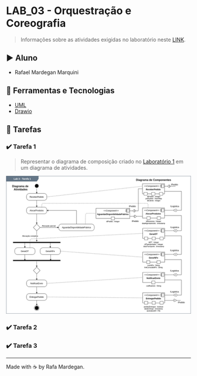 # LAB_03 - Orquestração e Coreografia

> Informações sobre as atividades exigidas no laboratório neste [LINK](https://github.com/santanche/component2learn/tree/master/labs/03-mvc).

## :arrow_forward: Aluno
* Rafael Mardegan Marquini

## :hammer: Ferramentas e Tecnologias
* [UML](https://www.uml.org/)
* [Drawio](https://app.diagrams.net/)

## :pencil: Tarefas

### :heavy_check_mark: Tarefa 1
> Representar o diagrama de composição criado no [Laboratório 1](https://github.com/rmmarquini/engsoft-inf331-labs/blob/master/lab1/img/diagram-2.png) em um diagrama de atividades.

![Diagrama de Atividades](img/tarefa1.png)


### :heavy_check_mark: Tarefa 2

### :heavy_check_mark: Tarefa 3


---
Made with :coffee: by Rafa Mardegan.

